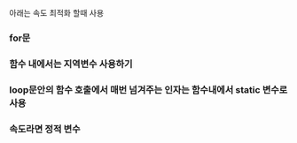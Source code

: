  아래는 속도 최적화 할때 사용

### for문 

### 함수 내에서는 지역변수 사용하기 

### loop문안의 함수 호출에서 매번 넘겨주는 인자는 함수내에서 static 변수로 사용

### 속도라면 정적 변수 
